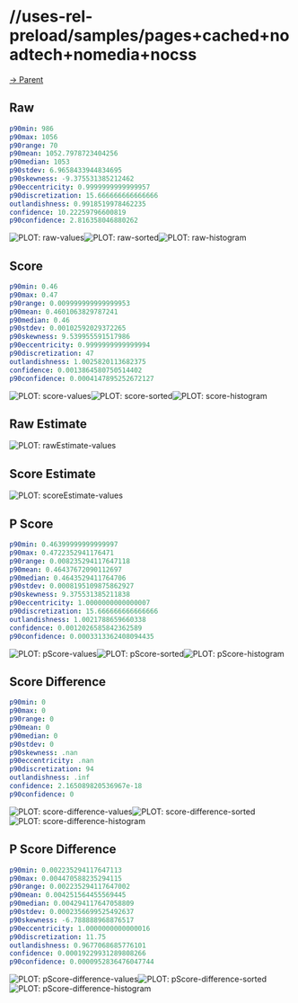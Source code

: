 
# //uses-rel-preload/samples/pages+cached+noadtech+nomedia+nocss

[→ Parent](../..)


## Raw


```yaml
p90min: 986
p90max: 1056
p90range: 70
p90mean: 1052.7978723404256
p90median: 1053
p90stdev: 6.9658433944834695
p90skewness: -9.375531385212462
p90eccentricity: 0.9999999999999957
p90discretization: 15.666666666666666
outlandishness: 0.9918519978462235
confidence: 10.22259796600819
p90confidence: 2.816358046880262

```

![PLOT: raw-values](./raw/values.svg)![PLOT: raw-sorted](./raw/sorted.svg)![PLOT: raw-histogram](./raw/histogram.svg)
## Score


```yaml
p90min: 0.46
p90max: 0.47
p90range: 0.009999999999999953
p90mean: 0.4601063829787241
p90median: 0.46
p90stdev: 0.00102592029372265
p90skewness: 9.539955591517986
p90eccentricity: 0.9999999999999994
p90discretization: 47
outlandishness: 1.0025820113682375
confidence: 0.0013864580750514402
p90confidence: 0.0004147895252672127

```

![PLOT: score-values](./score/values.svg)![PLOT: score-sorted](./score/sorted.svg)![PLOT: score-histogram](./score/histogram.svg)
## Raw Estimate

![PLOT: rawEstimate-values](./rawEstimate/values.svg)
## Score Estimate

![PLOT: scoreEstimate-values](./scoreEstimate/values.svg)
## P Score


```yaml
p90min: 0.46399999999999997
p90max: 0.4722352941176471
p90range: 0.008235294117647118
p90mean: 0.46437672090112697
p90median: 0.4643529411764706
p90stdev: 0.0008195109875862927
p90skewness: 9.375531385211838
p90eccentricity: 1.0000000000000007
p90discretization: 15.666666666666666
outlandishness: 1.0021788659660338
confidence: 0.0012026585842362589
p90confidence: 0.0003313362408094435

```

![PLOT: pScore-values](./pScore/values.svg)![PLOT: pScore-sorted](./pScore/sorted.svg)![PLOT: pScore-histogram](./pScore/histogram.svg)
## Score Difference


```yaml
p90min: 0
p90max: 0
p90range: 0
p90mean: 0
p90median: 0
p90stdev: 0
p90skewness: .nan
p90eccentricity: .nan
p90discretization: 94
outlandishness: .inf
confidence: 2.165089820536967e-18
p90confidence: 0

```

![PLOT: score-difference-values](./score-difference/values.svg)![PLOT: score-difference-sorted](./score-difference/sorted.svg)![PLOT: score-difference-histogram](./score-difference/histogram.svg)
## P Score Difference


```yaml
p90min: 0.002235294117647113
p90max: 0.004470588235294115
p90range: 0.002235294117647002
p90mean: 0.004251564455569445
p90median: 0.004294117647058809
p90stdev: 0.0002356699525492637
p90skewness: -6.788888968876517
p90eccentricity: 1.0000000000000016
p90discretization: 11.75
outlandishness: 0.9677068685776101
confidence: 0.00019229931289808266
p90confidence: 0.0000952836476047744

```

![PLOT: pScore-difference-values](./pScore-difference/values.svg)![PLOT: pScore-difference-sorted](./pScore-difference/sorted.svg)![PLOT: pScore-difference-histogram](./pScore-difference/histogram.svg)